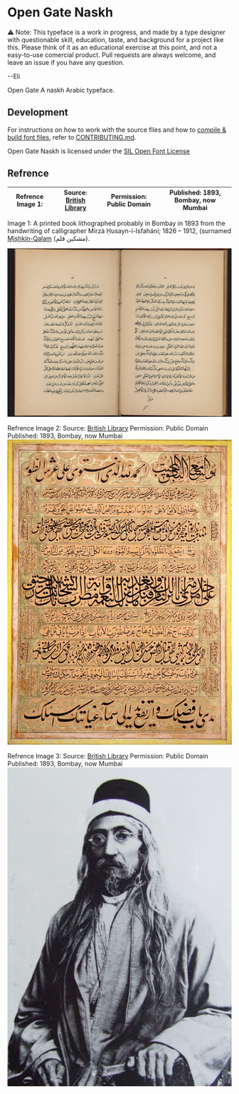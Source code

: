 # Open Gate Naskh
⚠️   Note: This typeface is a work in progress, and made by a type designer with questionable skill, education, taste, and background for a project like this. Please think of it as an educational exercise at this point, and not a easy-to-use comercial product. Pull requests are always welcome, and leave an issue if you have any question.

--Eli

Open Gate A naskh Arabic typeface.

## Development
For instructions on how to work with the source files and how to
[compile & build font files](CONTRIBUTING.md#compiling-font-files),
refer to [CONTRIBUTING.md](CONTRIBUTING.md).

Open Gate Naskh is licensed under the [SIL Open Font License](OFL.txt)

## Refrence
| Refrence Image 1: | Source: [British Library](https://www.bl.uk/collection-items/bahaullahs-letter-to-queen-victoria) | Permission: Public Domain | Published: 1893, Bombay, now Mumbai |
| --- | --- | --- | --- |

Image 1: A printed book lithographed probably in Bombay in 1893 from the handwriting of calligrapher Mírzá Ḥusayn-i-Isfahání; 1826 – 1912, (surnamed [Mis͟hkín-Qalam](https://en.wikipedia.org/wiki/Mishk%C3%ADn-Qalam) (مشكین قلم).

![foo](documentation/refrence/1.jpg)

Refrence Image 2:
Source: [British Library](https://www.bl.uk/collection-items/bahaullahs-letter-to-queen-victoria)
Permission: Public Domain
Published: 1893, Bombay, now Mumbai
![foo](documentation/refrence/2.jpg)

Refrence Image 3:
Source: [British Library](https://www.bl.uk/collection-items/bahaullahs-letter-to-queen-victoria)
Permission: Public Domain
Published: 1893, Bombay, now Mumbai
![foo](documentation/refrence/3.jpg)

